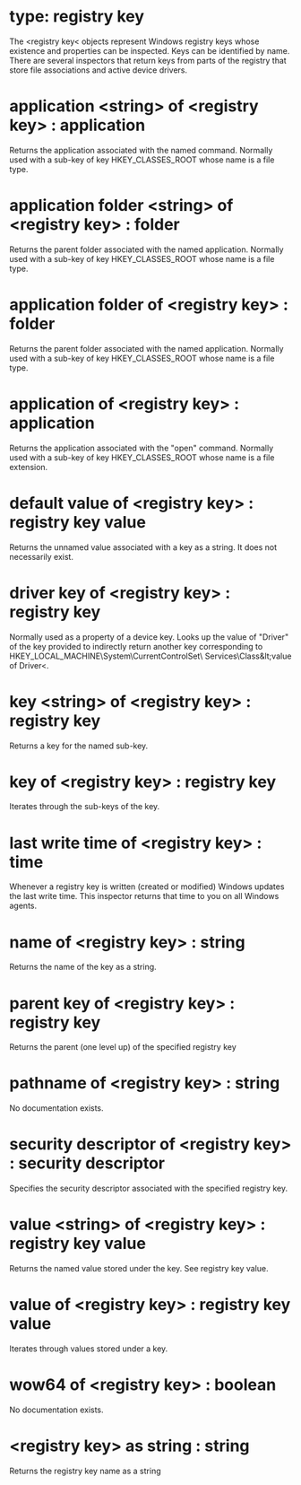 # type: registry key

The &lt;registry key&lt; objects represent Windows registry keys whose existence and properties can be inspected. Keys can be identified by name. There are several inspectors that return keys from parts of the registry that store file associations and active device drivers.

# application &lt;string&gt; of &lt;registry key&gt; : application

Returns the application associated with the named command. Normally used with a sub-key of key HKEY_CLASSES_ROOT whose name is a file type.

# application folder &lt;string&gt; of &lt;registry key&gt; : folder

Returns the parent folder associated with the named application. Normally used with a sub-key of key HKEY_CLASSES_ROOT whose name is a file type.

# application folder of &lt;registry key&gt; : folder

Returns the parent folder associated with the named application. Normally used with a sub-key of key HKEY_CLASSES_ROOT whose name is a file type.

# application of &lt;registry key&gt; : application

Returns the application associated with the "open" command. Normally used with a sub-key of key HKEY_CLASSES_ROOT whose name is a file extension.

# default value of &lt;registry key&gt; : registry key value

Returns the unnamed value associated with a key as a string. It does not necessarily exist.

# driver key of &lt;registry key&gt; : registry key

Normally used as a property of a device key. Looks up the value of "Driver" of the key provided to indirectly return another key corresponding to HKEY_LOCAL_MACHINE\System\CurrentControlSet\ Services\Class\&lt;value of Driver&lt;.

# key &lt;string&gt; of &lt;registry key&gt; : registry key

Returns a key for the named sub-key.

# key of &lt;registry key&gt; : registry key

Iterates through the sub-keys of the key.

# last write time of &lt;registry key&gt; : time

Whenever a registry key is written (created or modified) Windows updates the last write time. This inspector returns that time to you on all Windows agents.

# name of &lt;registry key&gt; : string

Returns the name of the key as a string.

# parent key of &lt;registry key&gt; : registry key

Returns the parent (one level up) of the specified registry key

# pathname of &lt;registry key&gt; : string

No documentation exists.

# security descriptor of &lt;registry key&gt; : security descriptor

Specifies the security descriptor associated with the specified registry key.

# value &lt;string&gt; of &lt;registry key&gt; : registry key value

Returns the named value stored under the key. See registry key value.

# value of &lt;registry key&gt; : registry key value

Iterates through values stored under a key.

# wow64 of &lt;registry key&gt; : boolean

No documentation exists.

# &lt;registry key&gt; as string : string

Returns the registry key name as a string
